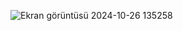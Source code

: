 ![Ekran görüntüsü 2024-10-26 135258](https://github.com/user-attachments/assets/a507c12a-7da1-4fdc-90eb-0e5f1764f515)
